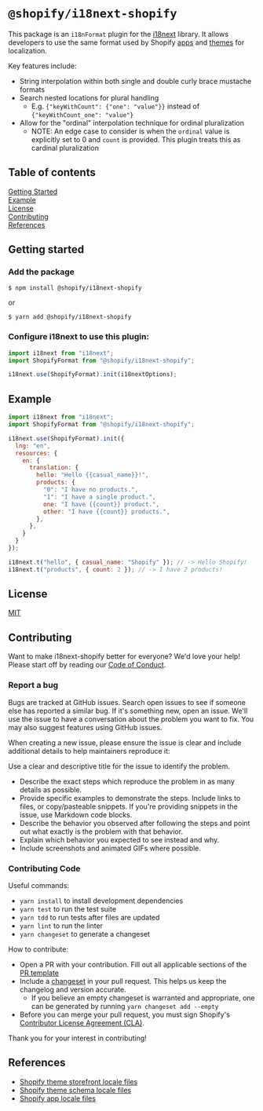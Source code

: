 # `@shopify/i18next-shopify`

This package is an `i18nFormat` plugin for the [i18next](https://www.i18next.com/) library. It allows developers to use the same format used by Shopify [apps](https://shopify.dev/docs/apps/checkout/best-practices/localizing-ui-extensions#how-it-works) and [themes](https://shopify.dev/docs/themes/architecture/locales/storefront-locale-files#usage) for localization.

Key features include:
* String interpolation within both single and double curly brace mustache formats
* Search nested locations for plural handling
  * E.g. `{"keyWithCount": {"one": "value"}}` instead of `{"keyWithCount_one": "value"}`
* Allow for the "ordinal" interpolation technique for ordinal pluralization
  * NOTE: An edge case to consider is when the `ordinal` value is explicitly set to 0 and `count` is provided. This plugin treats this as cardinal pluralization

## Table of contents
[Getting Started](#getting-started)\
[Example](#example)\
[License](#license)\
[Contributing](#contributing)\
[References](#references)

## Getting started

### Add the package
```
$ npm install @shopify/i18next-shopify
```
or
```
$ yarn add @shopify/i18next-shopify
```

### Configure i18next to use this plugin:

```js
import i18next from "i18next";
import ShopifyFormat from "@shopify/i18next-shopify";

i18next.use(ShopifyFormat).init(i18nextOptions);
```

## Example

```js
import i18next from "i18next";
import ShopifyFormat from "@shopify/i18next-shopify";

i18next.use(ShopifyFormat).init({
  lng: "en",
  resources: {
    en: {
      translation: {
        hello: "Hello {{casual_name}}!",
        products: {
          "0": "I have no products.",
          "1": "I have a single product.",
          one: "I have {{count}} product.",
          other: "I have {{count}} products.",
        },
      },
    }
  }
});

i18next.t("hello", { casual_name: "Shopify" }); // -> Hello Shopify!
i18next.t("products", { count: 2 }); // -> I have 2 products!
```

## License

[MIT](https://github.com/Shopify/i18next-shopify/blob/main/LICENSE)

## Contributing

Want to make i18next-shopify better for everyone? We'd love your help!  Please start off by reading our [Code of Conduct](https://github.com/Shopify/i18next-shopify/blob/main/CODE_OF_CONDUCT.md).

### Report a bug

Bugs are tracked at GitHub issues.  Search open issues to see if someone else has reported a similar bug. If it's something new, open an issue. We'll use the issue to have a conversation about the problem you want to fix.  You may also suggest features using GitHub issues.

When creating a new issue, please ensure the issue is clear and include additional details to help maintainers reproduce it:

Use a clear and descriptive title for the issue to identify the problem.
- Describe the exact steps which reproduce the problem in as many details as possible.
- Provide specific examples to demonstrate the steps. Include links to files, or copy/pasteable snippets. If you're providing snippets in the issue, use Markdown code blocks.
- Describe the behavior you observed after following the steps and point out what exactly is the problem with that behavior.
- Explain which behavior you expected to see instead and why.
- Include screenshots and animated GIFs where possible.

### Contributing Code

Useful commands:
- `yarn install` to install development dependencies
- `yarn test` to run the test suite
- `yarn tdd` to run tests after files are updated
- `yarn lint` to run the linter
- `yarn changeset` to generate a changeset

How to contribute:
- Open a PR with your contribution.  Fill out all applicable sections of the [PR template](https://github.com/Shopify/i18next-shopify/blob/main/.github/pull_request_template.md)
- Include a [changeset](https://github.com/changesets/changesets) in your pull request. This helps us keep the changelog and version accurate.
  - If you believe an empty changeset is warranted and appropriate, one can be generated by running `yarn changeset add --empty`
- Before you can merge your pull request, you must sign Shopify's [Contributor License Agreement (CLA)](https://cla.shopify.com/).

Thank you for your interest in contributing!

## References

* [Shopify theme storefront locale files](https://shopify.dev/docs/themes/architecture/locales/storefront-locale-files#usage)
* [Shopify theme schema locale files](https://shopify.dev/docs/themes/architecture/locales/schema-locale-files)
* [Shopify app locale files](https://shopify.dev/docs/apps/checkout/best-practices/localizing-ui-extensions#how-it-works)
